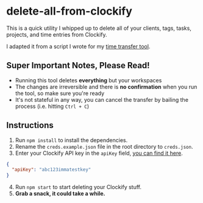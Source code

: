 # delete-all-from-clockify

This is a quick utility I whipped up to delete all of your clients, tags, tasks, 
projects, and time entries from Clockify.

I adapted it from a script I wrote for my [time transfer tool](https://github.com/mikerourke/toggl-to-clockify-web).

## Super Important Notes, Please Read!

- Running this tool deletes **everything** but your workspaces
- The changes are irreversible and there is **no confirmation** when you run the tool, so make sure you're ready
- It's not stateful in any way, you can cancel the transfer by bailing the process (i.e. hitting `Ctrl + C`)  

## Instructions

1. Run `npm install` to install the dependencies.
2. Rename the `creds.example.json` file in the root directory to `creds.json`.
3. Enter your Clockify API key in the `apiKey` field, [you can find it here](https://clockify.me/user/settings).

```json
{
  "apiKey": "abc123immatestkey"
}
```

4. Run `npm start` to start deleting your Clockify stuff.
5. **Grab a snack, it could take a while.**
